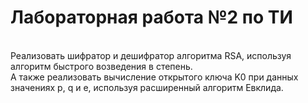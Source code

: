 <h1>Лабораторная работа №2 по ТИ</h1> <br>
Реализовать шифратор и дешифратор алгоритма RSA, используя алгоритм быстрого возведения в степень. <br>
А также реализовать вычисление открытого ключа K0 при данных значениях p, q и е, используя расширенный алгоритм Евклида.
